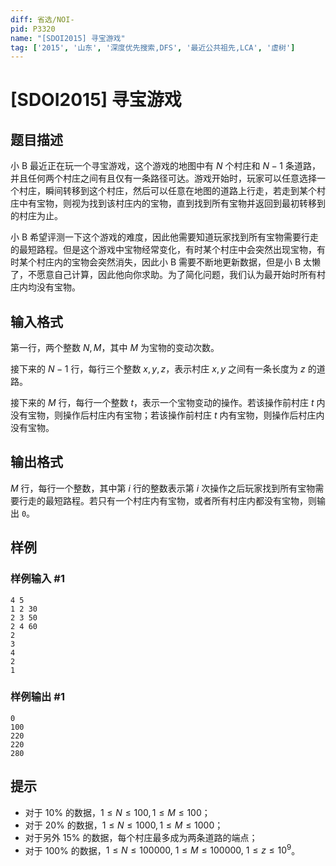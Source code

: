 ```yaml
---
diff: 省选/NOI-
pid: P3320
name: "[SDOI2015] 寻宝游戏"
tag: ['2015', '山东', '深度优先搜索,DFS', '最近公共祖先,LCA', '虚树']
---
```

# [SDOI2015] 寻宝游戏
## 题目描述

小 B 最近正在玩一个寻宝游戏，这个游戏的地图中有 $N$ 个村庄和 $N-1$ 条道路，并且任何两个村庄之间有且仅有一条路径可达。游戏开始时，玩家可以任意选择一个村庄，瞬间转移到这个村庄，然后可以任意在地图的道路上行走，若走到某个村庄中有宝物，则视为找到该村庄内的宝物，直到找到所有宝物并返回到最初转移到的村庄为止。

小 B 希望评测一下这个游戏的难度，因此他需要知道玩家找到所有宝物需要行走的最短路程。但是这个游戏中宝物经常变化，有时某个村庄中会突然出现宝物，有时某个村庄内的宝物会突然消失，因此小 B 需要不断地更新数据，但是小 B 太懒了，不愿意自己计算，因此他向你求助。为了简化问题，我们认为最开始时所有村庄内均没有宝物。
## 输入格式

第一行，两个整数 $N,M$，其中 $M$ 为宝物的变动次数。

接下来的 $N-1$ 行，每行三个整数 $x,y,z$，表示村庄 $x,y$ 之间有一条长度为 $z$ 的道路。

接下来的 $M$ 行，每行一个整数 $t$，表示一个宝物变动的操作。若该操作前村庄 $t$ 内没有宝物，则操作后村庄内有宝物；若该操作前村庄 $t$ 内有宝物，则操作后村庄内没有宝物。
## 输出格式

$M$ 行，每行一个整数，其中第 $i$ 行的整数表示第 $i$ 次操作之后玩家找到所有宝物需要行走的最短路程。若只有一个村庄内有宝物，或者所有村庄内都没有宝物，则输出 `0`。
## 样例

### 样例输入 #1
```
4 5
1 2 30
2 3 50
2 4 60
2
3
4
2
1
```
### 样例输出 #1
```
0
100
220
220
280
```
## 提示

- 对于 $10\%$ 的数据，$1 \leq N \leq 100, 1 \leq M \leq 100$；
- 对于 $20\%$ 的数据，$1 \leq N \leq 1000, 1 \leq M \leq 1000$；
- 对于另外 $15\%$ 的数据，每个村庄最多成为两条道路的端点；
- 对于 $100\%$ 的数据，$1 \leq N \leq 100000,\ 1 \leq M \leq 100000,\ 1 \leq z \leq 10^9$。
